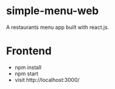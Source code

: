 # simple-menu-web
A restaurants menu app built with react.js.

# Frontend
<ul>
  <li>npm install</li>
  <li>npm start</li>
  <li>visit http://localhost:3000/</li>
</ul>
